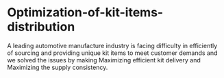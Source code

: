 # Optimization-of-kit-items-distribution
A leading automotive manufacture industry is facing difficulty in efficiently of sourcing and providing unique kit items to meet customer demands and we solved the issues by
making Maximizing efficient kit delivery and Maximizing the supply consistency.
